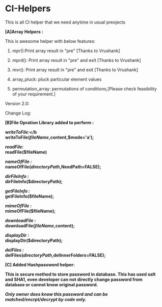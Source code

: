 CI-Helpers
==========

This is all CI helper that we need anytime in usual preojects


<b>[A]Array Helpers : </b>

This is awesome helper with below features:
1. mpr():Print array result in "pre" [Thanks to Vrushank]

2. mprd(): Print array result in "pre" and exit [Thanks to Vrushank]

3. mvr(): Print array result in "pre" and exit [Thanks to Vrushank]

4. array_pluck: pluck particular element values

5. permutation_array: permutations of conditions,[Please check feasibility of your requirement.]



Version 2.0:

Change Log:

<b>[B]File Opration Library added to perform : </b>

<b><i>writeToFile:</i></b <br>
writeToFile($fileName,$content,$mode='a');

<b><i>readFile:</i></b><br>
readFile($fileName)

<b><i>nameOfFile :</i></b><br>
nameOfFile($directoryPath,$NeedPath=FALSE);

<b><i>dirFileInfo :</i></b><br>
dirFileInfo($directoryPath);

<b><i>getFileInfo :</i></b><br>
getFileInfo($fileName);

<b><i>mimeOfFile :</i></b><br>
mimeOfFile($fileName);

<b><i>downloadFile :</i></b><br>
downloadFile($fileName,$content);

<b><i>displayDir :</i></b><br>
displayDir($directoryPath);

<b><i>delFiles :</i></b><br>
delFiles($directoryPath,$delInnerFolders=FALSE);

<b>[C] Added Hashpassword helper: </b>

This is secure method to store password in database.
This has used salt and SHA1, even developer can not directly change password from database or cannot know original password.

<i>Only owner does know this password and can be matched/encrpt/decrypt by code only.</i>
